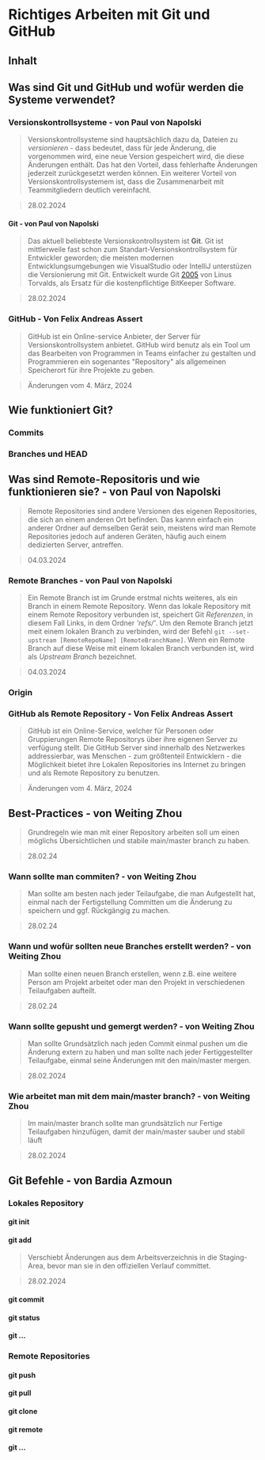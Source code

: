 # Richtiges Arbeiten mit Git und GitHub

## Inhalt

## Was sind Git und GitHub und wofür werden die Systeme verwendet?

### Versionskontrollsysteme - von Paul von Napolski
> Versionskontrollsysteme sind hauptsächlich dazu da, Dateien zu *versionieren* - dass bedeutet, dass für jede Änderung, die vorgenommen wird, eine neue Version gespeichert wird, die diese Änderungen enthält. Das hat den Vorteil, dass fehlerhafte Änderungen jederzeit zurückgesetzt werden können. Ein weiterer Vorteil von Versionskontrollsystemem ist, dass die Zusammenarbeit mit Teammitgliedern deutlich vereinfacht.

> 28.02.2024

#### Git - von Paul von Napolski
> Das aktuell beliebteste Versionskontrollsystem ist **Git**. Git ist mittlerweile fast schon zum Standart-Versionskontrollsystem für Entwickler geworden; die meisten modernen Entwicklungsumgebungen wie VisualStudio oder IntelliJ unterstüzen die Versionierung mit Git. Entwickelt wurde Git [2005](https://de.wikipedia.org/wiki/Git) von Linus Torvalds, als Ersatz für die kostenpflichtige BitKeeper Software.

> 28.02.2024

### GitHub - Von Felix Andreas Assert
> GitHub ist ein Online-service Anbieter, der Server für Versionskontrollsystem anbietet. GitHub wird benutz als ein Tool um das Bearbeiten von Programmen in Teams einfacher zu gestalten und Programmieren ein sogenantes "Repository" als allgemeinen Speicherort für ihre Projekte zu geben. 

> Änderungen vom 4. März, 2024

## Wie funktioniert Git?

### Commits

### Branches und HEAD

## Was sind Remote-Repositoris und wie funktionieren sie? - von Paul von Napolski
> Remote Repositories sind andere Versionen des eigenen Repositories, die sich an einem anderen Ort befinden. Das kannn einfach ein anderer Ordner auf demselben Gerät sein, meistens wird man Remote Repositories jedoch auf anderen Geräten, häufig auch einem dedizierten Server, antreffen.

> 04.03.2024

### Remote Branches - von Paul von Napolski
> Ein Remote Branch ist im Grunde erstmal nichts weiteres, als ein Branch in einem Remote Repository. Wenn das lokale Repository mit einem Remote Repository verbunden ist, speichert Git *Referenzen*, in diesem Fall Links, in dem Ordner *'refs/'*. Um den Remote Branch jetzt meit einem lokalen Branch zu verbinden, wird der Befehl ```git --set-upstream [RemoteRepoName] [RemoteBranchName]```. Wenn ein Remote Branch auf diese Weise mit einem lokalen Branch verbunden ist, wird als *Upstream Branch* bezeichnet.

> 04.03.2024

### Origin

### GitHub als Remote Repository - Von Felix Andreas Assert

> GitHub ist ein Online-Service, welcher für Personen oder Gruppierungen Remote Repositorys über ihre eigenen Server zu verfügung stellt. Die GitHub Server sind innerhalb des Netzwerkes addressierbar, was Menschen - zum größtenteil Entwicklern - die Möglichkeit bietet ihre Lokalen Repositories ins Internet zu bringen und als Remote Repository zu benutzen.

> Änderungen vom 4. März, 2024

## Best-Practices - von Weiting Zhou
> Grundregeln wie man mit einer Repository arbeiten soll um einen möglichs Übersichtlichen und stabile main/master branch zu haben.

> 28.02.24

### Wann sollte man commiten? - von Weiting Zhou
> Man sollte am besten nach jeder Teilaufgabe, die man Aufgestellt hat, einmal nach der Fertigstellung Committen um die Änderung zu speichern und ggf. Rückgängig zu machen.

> 28.02.24

### Wann und wofür sollten neue Branches erstellt werden? - von Weiting Zhou
> Man sollte einen neuen Branch erstellen, wenn z.B. eine weitere Person am Projekt arbeitet oder man den Projekt in verschiedenen Teilaufgaben aufteilt.

> 28.02.24

### Wann sollte gepusht und gemergt werden? - von Weiting Zhou
> Man sollte Grundsätzlich nach jeden Commit einmal pushen um die Änderung extern zu haben und man sollte nach jeder Fertiggestellter Teilaufgabe, einmal seine Änderungen mit den main/master mergen.

> 28.02.2024

### Wie arbeitet man mit dem main/master branch? - von Weiting Zhou
> Im main/master branch sollte man grundsätzlich nur Fertige Teilaufgaben hinzufügen, damit der main/master sauber und stabil läuft

> 28.02.2024

## Git Befehle - von Bardia Azmoun

### Lokales Repository

#### git init
> 

#### git add
> Verschiebt Änderungen aus dem Arbeitsverzeichnis in die Staging-Area, bevor man sie in den offiziellen Verlauf committet.

> 28.02.2024

#### git commit
> 

#### git status
> 

#### git ...

### Remote Repositories

#### git push
> 

#### git pull
> 

#### git clone
> 

#### git remote
> 

#### git ...
